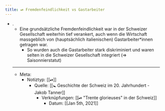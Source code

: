 ```yaml
---
title: ⏯ Fremdenfeindlichkeit vs Gastarbeiter
---
```


- .
	- Eine grundsätzliche Fremdenfeindlichkeit war in der Schweizer Gesellschaft weiterhin tief verankert, auch wenn die Wirtschaft massgeblich von (hauptsächlich italienischen) Gastarbeiter*innen getragen war.
		- So wurden auch die Gastarbeiter stark diskriminiert und waren selten in die Schweizer Gesellschaft integriert (=> Saisonnierstatut)
	- ---
	- Meta:
		- Notiztyp: [[⏯]]
			- Quelle: [[🚼 Geschichte der Schweiz im 20. Jahrhundert - Jakob Tanner]]
				- Verknüpfungen: [[⏯ "Trente glorieuses" in der Schweiz]]
					- Datum: [[Jan 5th, 2021]]
